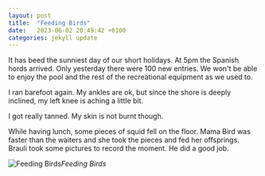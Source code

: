 ```yaml
---
layout: post
title:  "Feeding Birds"
date:   2023-06-02 20:49:42 +0100
categories: jekyll update
---
```


It has beed the sunniest day of our short holidays. At 5pm the Spanish hords arrived. Only yesterday there were 100 new entries. We won't be able to enjoy the pool and the rest of the recreational equipment as we used to.  

I ran barefoot again. My ankles are ok, but since the shore is deeply inclined, my left knee is aching a little bit.  

I got really tanned. My skin is not burnt though.

While having lunch, some pieces of squid fell on the floor. Mama Bird was faster than the waiters and she took the pieces and fed her offsprings. Brauli took some pictures to record the moment. He did a good job. 


![Feeding Birds](https://lh3.googleusercontent.com/rPzcnmVzcAZnanCM9eH45AQKvhl2sw9QvolvSdU6dvP1qqCD-yBTYaWbVTelVgDTuSZ5rKj90-zdnDVneSD0Z-Uq-StAuIuivRpHD0_I2smnziQVB-cIJs9Li5YDLg7Iv94wkbyOFg=w2400)*Feeding Birds*&nbsp;



[jekyll-docs]: https://jekyllrb.com/docs/home
[jekyll-gh]:   https://github.com/jekyll/jekyll
[jekyll-talk]: https://talk.jekyllrb.com/


